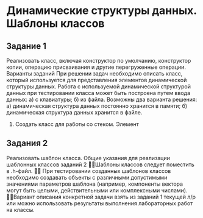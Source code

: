 # Динамические структуры данных. Шаблоны классов

## Задание 1

Реализовать класс, включая конструктор по умолчанию, конструктор копии,
операцию присваивания и другие перегруженные операции.
Варианты заданий
При решении задач необходимо описать класс, который используется для представления
элементов динамической структуры данных.
Работа с используемой динамической структурой данных при тестировании класса
может быть построена путем ввода данных: a) с клавиатуры; б) из файла.
Возможны два варианта решения:
а) динамическая структура данных постоянно хранится в памяти;
б) динамическая структура данных хранится в файле.

1. Создать класс для работы со стеком. Элемент

## Задания 2

Реализовать шаблон класса.
Общие указания для реализации шаблонных классов заданий 2
Шаблоны классов следует поместить в .h-файл.
 При тестировании созданных шаблонов классов необходимо создавать объекты с
различными допустимыми значениями параметров шаблона (например, компоненты
вектора могут быть целыми, действительными или комплексными числами).
Вариант описания конкретной задачи взять из заданий 1 текущей л/р или
можно использовать результаты выполнения лабораторных работ на классы.
